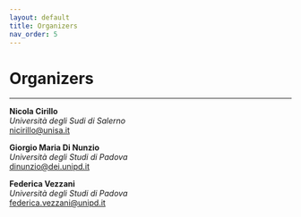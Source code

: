 ```yaml
---
layout: default
title: Organizers
nav_order: 5
---
```

# Organizers

---

**Nicola Cirillo**<br>
*Università degli Sudi di Salerno*<br>
[nicirillo@unisa.it](mailto:nicirillo@unisa.it)

**Giorgio Maria Di Nunzio**<br>
*Università degli Studi di Padova*<br>
[dinunzio@dei.unipd.it](mailto:dinunzio@dei.unipd.it)

**Federica Vezzani**<br>
*Università degli Studi di Padova*<br>
[federica.vezzani@unipd.it](mailto:federica.vezzani@unipd.it)
